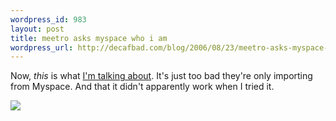 ```yaml
--- 
wordpress_id: 983
layout: post
title: meetro asks myspace who i am
wordpress_url: http://decafbad.com/blog/2006/08/23/meetro-asks-myspace-who-i-am
---
```

Now, *this* is what [I'm talking about][ta].  It's just too bad they're only importing from Myspace.  And that it didn't apparently work when I tried it.

<a href="http://www.meetro.com/register/?page=1"><img src="http://static.meetro.com/front/img/btn_myspace.png" /></a>  

[ta]: http://decafbad.com/blog/2006/08/17/dont-ask-me-who-i-am
